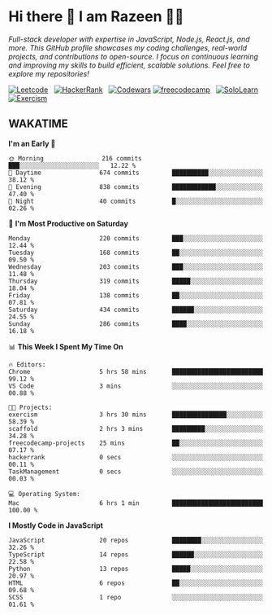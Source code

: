 # Hi there 👋 I am Razeen 👩‍💻

*Full-stack developer with expertise in JavaScript, Node.js, React.js, and more. This GitHub profile showcases my coding challenges, real-world projects, and contributions to open-source. I focus on continuous learning and improving my skills to build efficient, scalable solutions. Feel free to explore my repositories!*

[![Leetcode](https://img.shields.io/badge/-LeetCode-FFA116?style=for-the-badge&logo=LeetCode&logoColor=black)](https://leetcode.com/razeenshaikh/)&nbsp;&nbsp;
[![HackerRank](https://img.shields.io/badge/-Hackerrank-2EC866?style=for-the-badge&logo=HackerRank&logoColor=white)](https://www.hackerrank.com/profile/razeen_m_shaikh)&nbsp;&nbsp;
[![Codewars](https://img.shields.io/badge/Codewars-B1361E?style=for-the-badge&logo=Codewars&logoColor=white)](https://www.codewars.com/users/razeen_shaikh)
[![freecodecamp](https://img.shields.io/badge/freecodecamp-27273D?style=for-the-badge&logo=freecodecamp&logoColor=white)](https://www.freecodecamp.org/razeen)&nbsp;&nbsp;
[![SoloLearn](https://img.shields.io/badge/-Sololearn-3a464b?style=for-the-badge&logo=Sololearn&logoColor=white)](https://www.sololearn.com/en/profile/30940776)&nbsp;&nbsp;
[![Exercism](https://img.shields.io/badge/Exercism-009CAB?style=for-the-badge&logo=exercism&logoColor=white)](https://exercism.org/profiles/Razeen-Shaikh)

## WAKATIME

<!--START_SECTION:waka-->
**I'm an Early 🐤** 

```text
🌞 Morning                216 commits         ███░░░░░░░░░░░░░░░░░░░░░░   12.22 % 
🌆 Daytime                674 commits         ██████████░░░░░░░░░░░░░░░   38.12 % 
🌃 Evening                838 commits         ████████████░░░░░░░░░░░░░   47.40 % 
🌙 Night                  40 commits          █░░░░░░░░░░░░░░░░░░░░░░░░   02.26 % 
```
📅 **I'm Most Productive on Saturday** 

```text
Monday                   220 commits         ███░░░░░░░░░░░░░░░░░░░░░░   12.44 % 
Tuesday                  168 commits         ██░░░░░░░░░░░░░░░░░░░░░░░   09.50 % 
Wednesday                203 commits         ███░░░░░░░░░░░░░░░░░░░░░░   11.48 % 
Thursday                 319 commits         █████░░░░░░░░░░░░░░░░░░░░   18.04 % 
Friday                   138 commits         ██░░░░░░░░░░░░░░░░░░░░░░░   07.81 % 
Saturday                 434 commits         ██████░░░░░░░░░░░░░░░░░░░   24.55 % 
Sunday                   286 commits         ████░░░░░░░░░░░░░░░░░░░░░   16.18 % 
```


📊 **This Week I Spent My Time On** 

```text
🔥 Editors: 
Chrome                   5 hrs 58 mins       █████████████████████████   99.12 % 
VS Code                  3 mins              ░░░░░░░░░░░░░░░░░░░░░░░░░   00.88 % 

🐱‍💻 Projects: 
exercism                 3 hrs 30 mins       ███████████████░░░░░░░░░░   58.39 % 
scaffold                 2 hrs 3 mins        █████████░░░░░░░░░░░░░░░░   34.28 % 
freecodecamp-projects    25 mins             ██░░░░░░░░░░░░░░░░░░░░░░░   07.17 % 
hackerrank               0 secs              ░░░░░░░░░░░░░░░░░░░░░░░░░   00.11 % 
TaskManagement           0 secs              ░░░░░░░░░░░░░░░░░░░░░░░░░   00.03 % 

💻 Operating System: 
Mac                      6 hrs 1 min         █████████████████████████   100.00 % 
```

**I Mostly Code in JavaScript** 

```text
JavaScript               20 repos            ████████░░░░░░░░░░░░░░░░░   32.26 % 
TypeScript               14 repos            ██████░░░░░░░░░░░░░░░░░░░   22.58 % 
Python                   13 repos            █████░░░░░░░░░░░░░░░░░░░░   20.97 % 
HTML                     6 repos             ██░░░░░░░░░░░░░░░░░░░░░░░   09.68 % 
SCSS                     1 repo              ░░░░░░░░░░░░░░░░░░░░░░░░░   01.61 % 
```




<!--END_SECTION:waka-->
